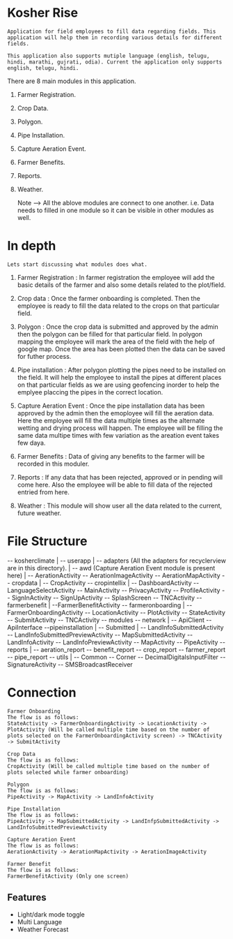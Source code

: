 
# Kosher Rise 
    Application for field employees to fill data regarding fields. This application will help them in recording various details for different fields.

    This application also supports mutiple language (english, telugu, hindi, marathi, gujrati, odia). Current the application only supports english, telugu, hindi.

There are 8 main modules in this application.
1. Farmer Registration.
2. Crop Data.
3. Polygon.
4. Pipe Installation.
5. Capture Aeration Event.
6. Farmer Benefits.
7. Reports.
9. Weather.


    Note --> All the ablove modules are connect to one another. i.e. Data needs to filled in one module so it can be visible in other modules as well.

# In depth 
    Lets start discussing what modules does what.


1. Farmer Registration :
    In farmer registration the employee will add the basic details of the farmer and also some details related to the plot/field.


2. Crop data : 
    Once the farmer onboarding is completed. Then the employee is ready to fill the data related to the crops on that particular field.


3. Polygon :
    Once the crop data is submitted and approved by the admin then the polygon can be filled for that particular field. In polygon mapping the employee will mark the area of the field with the help of google map. Once the area has been plotted then the data can be saved for futher process.


4. Pipe installation :
    After polygon plotting the pipes need to be installed on the field. It will help the employee to install the pipes at different places on that particular fields as we are using geofencing inorder to help the emplyee placcing the pipes in the correct location.


5. Capture Aeration Event :
    Once the pipe installation data has been approved by the admin then the emoployee will fill the aeration data. Here the employee will fill the data multiple times as the alternate wetting and drying process will happen. The employee will be filling the same data multipe times with few variation as the areation event takes few daya.


6. Farmer Benefits :
    Data of giving any benefits to the farmer will be recorded in this moduler.


7. Reports :
    If any data that has been rejected, approved or in pending will come here. Also the employee will be able to fill data of the rejected entried from here.

8. Weather :
    This module will show user all the data related to the current, future weather. 



# File Structure

-- kosherclimate
    |
    -- userapp
        |
        -- adapters (All the adapters for recyclerview are in this directory).
        |
        -- awd (Capture Aeration Event module is present here)
            |
            -- AerationActivity
            -- AerationImageActivity
            -- AerationMapActivity
        -- cropdata
            |
            -- CropActivity
        -- cropintellix
            |
            -- DashboardActivity
            -- LanguageSelectActivity
            -- MainActivity
            -- PrivacyActivity
            -- ProfileActivity
            -- SignInActivity
            -- SignUpActivity
            -- SplashScreen
            -- TNCActivity
        -- farmerbenefit
            |
            --FarmerBenefitActivity
        -- farmeronboarding
            |
            -- FarmerOnboardingActivity
            -- LocationActivity
            -- PlotActivity
            -- StateActivity
            -- SubmitActivity
            -- TNCActivity
        -- modules
        -- network
            |
            -- ApiClient
            -- ApiInterface
        --pipeinstallation
            |
            -- Submitted
                |
                -- LandInfoSubmittedActivity
                -- LandInfoSubmittedPreviewActivity
                -- MapSubmittedActivity
            -- LandInfoActivity
            -- LandInfoPreviewActivity
            -- MapActivity
            -- PipeActivity
        -- reports
            |
            -- aeration_report
            -- benefit_report
            -- crop_report
            -- farmer_report
            -- pipe_report
        -- utils
            |
            -- Common
            -- Corner
            -- DecimalDigitalsInputFilter
            -- SignatureActivity
            -- SMSBroadcastReceiver


# Connection
    Farmer Onboarding
    The flow is as follows:
    StateActivity -> FarmerOnboardingActivity -> LocationActivity -> PlotActivity (Will be called multiple time based on the number of plots selected on the FarmerOnboardingActivity screen) -> TNCActivity -> SubmitActivity

    Crop Data
    The flow is as follows:
    CropActivity (Will be called multiple time based on the number of plots selected while farmer onboarding)

    Polygon
    The flow is as follows:  
    PipeActivity -> MapActivity -> LandInfoActivity

    Pipe Installation
    The flow is as follows: 
    PipeActivity -> MapSubmittedActivity -> LandInfpSubmittedActivity -> LandInfoSubmittedPreviewActivity

    Capture Aeration Event
    The flow is as follows: 
    AerationActivity -> AerationMapActivity -> AerationImageActivity

    Farmer Benefit
    The flow is as follows: 
    FarmerBenefitActivity (Only one screen)
## Features

- Light/dark mode toggle
- Multi Language
- Weather Forecast

